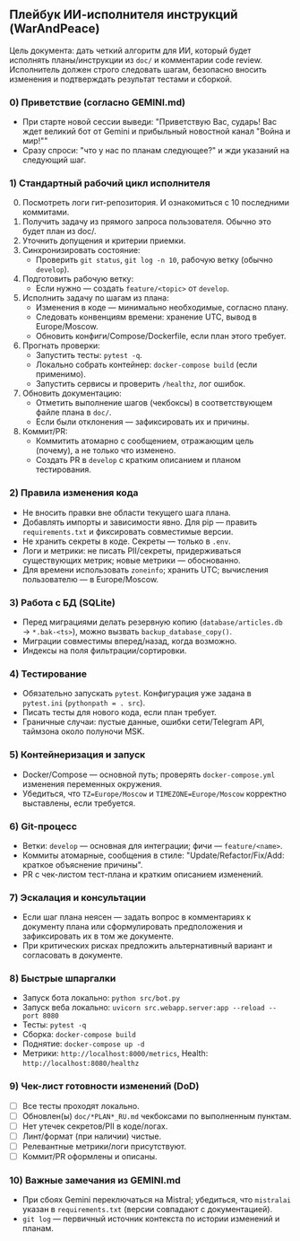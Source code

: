 ## Плейбук ИИ-исполнителя инструкций (WarAndPeace)

Цель документа: дать четкий алгоритм для ИИ, который будет исполнять планы/инструкции из `doc/` и комментарии code review. Исполнитель должен строго следовать шагам, безопасно вносить изменения и подтверждать результат тестами и сборкой.

### 0) Приветствие (согласно GEMINI.md)
- При старте новой сессии выведи: "Приветствую Вас, сударь! Вас ждет великий бот от Gemini и прибыльный новостной канал \"Война и мир!\""
- Сразу спроси: "что у нас по планам следующее?" и жди указаний на следующий шаг.

### 1) Стандартный рабочий цикл исполнителя
0. Посмотреть логи гит-репозитория. И ознакомиться с 10 последними коммитами.
1. Получить задачу из прямого запроса пользователя. Обычно это будет план из doc/.
2. Уточнить допущения и критерии приемки.
3. Синхронизировать состояние:
   - Проверить `git status`, `git log -n 10`, рабочую ветку (обычно `develop`).
4. Подготовить рабочую ветку:
   - Если нужно — создать `feature/<topic>` от `develop`.
5. Исполнить задачу по шагам из плана:
   - Изменения в коде — минимально необходимые, согласно плану.
   - Следовать конвенциям времени: хранение UTC, вывод в Europe/Moscow.
   - Обновить конфиги/Compose/Dockerfile, если план этого требует.
6. Прогнать проверки:
   - Запустить тесты: `pytest -q`.
   - Локально собрать контейнер: `docker-compose build` (если применимо).
   - Запустить сервисы и проверить `/healthz`, лог ошибок.
7. Обновить документацию:
   - Отметить выполнение шагов (чекбоксы) в соответствующем файле плана в `doc/`.
   - Если были отклонения — зафиксировать их и причины.
8. Коммит/PR:
   - Коммитить атомарно с сообщением, отражающим цель (почему), а не только что изменено.
   - Создать PR в `develop` с кратким описанием и планом тестирования.

### 2) Правила изменения кода
- Не вносить правки вне области текущего шага плана.
- Добавлять импорты и зависимости явно. Для pip — править `requirements.txt` и фиксировать совместимые версии.
- Не хранить секреты в коде. Секреты — только в `.env`.
- Логи и метрики: не писать PII/секреты, придерживаться существующих метрик; новые метрики — обоснованно.
- Для времени использовать `zoneinfo`; хранить UTC; вычисления пользователю — в Europe/Moscow.

### 3) Работа с БД (SQLite)
- Перед миграциями делать резервную копию (`database/articles.db` → `*.bak-<ts>`), можно вызвать `backup_database_copy()`.
- Миграции совместимы вперед/назад, когда возможно.
- Индексы на поля фильтрации/сортировки.

### 4) Тестирование
- Обязательно запускать `pytest`. Конфигурация уже задана в `pytest.ini` (`pythonpath = . src`).
- Писать тесты для нового кода, если план требует.
- Граничные случаи: пустые данные, ошибки сети/Telegram API, таймзона около полуночи MSK.

### 5) Контейнеризация и запуск
- Docker/Compose — основной путь; проверять `docker-compose.yml` изменения переменных окружения.
- Убедиться, что `TZ=Europe/Moscow` и `TIMEZONE=Europe/Moscow` корректно выставлены, если требуется.

### 6) Git-процесс
- Ветки: `develop` — основная для интеграции; фичи — `feature/<name>`.
- Коммиты атомарные, сообщения в стиле: "Update/Refactor/Fix/Add: краткое объяснение причины".
- PR с чек-листом тест-плана и кратким описанием изменений.

### 7) Эскалация и консультации
- Если шаг плана неясен — задать вопрос в комментариях к документу плана или сформулировать предположения и зафиксировать их в том же документе.
- При критических рисках предложить альтернативный вариант и согласовать в документе.

### 8) Быстрые шпаргалки
- Запуск бота локально: `python src/bot.py`
- Запуск веба локально: `uvicorn src.webapp.server:app --reload --port 8080`
- Тесты: `pytest -q`
- Сборка: `docker-compose build`
- Поднятие: `docker-compose up -d`
- Метрики: `http://localhost:8000/metrics`, Health: `http://localhost:8080/healthz`

### 9) Чек-лист готовности изменений (DoD)
- [ ] Все тесты проходят локально.
- [ ] Обновлен(ы) `doc/*PLAN*_RU.md` чекбоксами по выполненным пунктам.
- [ ] Нет утечек секретов/PII в коде/логах.
- [ ] Линт/формат (при наличии) чистые.
- [ ] Релевантные метрики/логи присутствуют.
- [ ] Коммит/PR оформлены и описаны.

### 10) Важные замечания из GEMINI.md
- При сбоях Gemini переключаться на Mistral; убедиться, что `mistralai` указан в `requirements.txt` (версии совпадают с документацией).
- `git log` — первичный источник контекста по истории изменений и планам.
